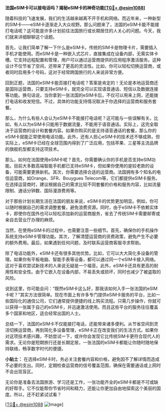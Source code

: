 **法国eSIM卡可以接电话吗？揭秘eSIM卡的神奇功能[[TG💪+ @esim1088](https://t.me/s/esim1088)]**

随着科技的飞速发展，我们的生活越来越离不开手机和网络。而近年来，一种新型的SIM卡——eSIM卡逐渐走入大众视野。那么问题来了，法国的eSIM卡能不能接打电话呢？这可能是许多计划前往法国旅行或长期居住的人关心的问题。今天，我们就来详细聊聊这个话题。

首先，让我们简单了解一下什么是eSIM卡。传统的SIM卡是物理卡片，需要插入手机才能使用。而eSIM卡是一种嵌入式芯片，直接集成在设备内部，无需实体卡槽。它支持远程配置和管理，用户可以通过运营商提供的应用程序激活服务。这种设计不仅节省了空间，还带来了更高的灵活性。比如，你可以轻松切换运营商，或者同时启用多个号码，这对于经常跨国旅行的人来说非常方便。

回到正题，法国的eSIM卡能否接打电话呢？答案是肯定的！无论是本地运营商还是国际运营商，只要支持eSIM卡，就完全可以实现语音通话、短信以及数据连接等功能。换句话说，当你拿到一张法国的eSIM卡后，不仅可以用来上网，还能拨打电话和收发短信。不过，具体的功能支持情况取决于你选择的运营商和服务套餐。

那么，为什么有些人会认为eSIM卡不能接打电话呢？这可能与一些误解有关。比如，有人以为eSIM卡只能用于数据流量，不能用于语音通话。实际上，这完全取决于运营商的设计和套餐内容。如果你购买的是支持语音通话的套餐，那么你的eSIM卡就能正常使用电话功能。此外，还有人担心eSIM卡的技术还不够成熟，但实际上，eSIM卡已经在全球范围内得到了广泛应用，包括苹果、三星等主流品牌的旗舰机型都支持这项技术。

那么，如何在法国使用eSIM卡呢？首先，你需要确认你的手机是否支持eSIM功能。目前大多数高端智能手机都已支持eSIM卡，但如果你使用的是较老款的设备，可能需要更换新机。其次，你需要选择合适的运营商。法国拥有多个知名的电信运营商，如Orange、SFR、Bouygues Telecom等，它们都提供eSIM卡服务。在选择运营商时，建议根据自己的需求比较不同套餐的价格和服务内容，比如流量限制、通话分钟数、国际漫游费用等。

对于那些计划长期生活在法国的朋友来说，eSIM卡的优势更加明显。例如，你可以随时根据自己的需求调整套餐，避免浪费资源。同时，由于eSIM卡不依赖实体卡，即使你在国外也可以轻松添加新的运营商服务，省去了传统SIM卡需要邮寄或亲自去营业厅办理的麻烦。

当然，在使用eSIM卡的过程中，也需要注意一些细节。首先，确保你的手机操作系统支持eSIM卡管理功能。其次，了解清楚运营商的资费政策，避免产生不必要的额外费用。最后，如果遇到任何问题，及时联系运营商客服寻求帮助。

除了电话功能外，eSIM卡还有很多其他优势。比如，它可以大大简化多设备的管理。如果你有平板电脑、智能手表等设备，都可以通过同一个eSIM卡接入网络。这对于喜欢尝试新技术的人来说无疑是一个福音。此外，eSIM卡还具有更高的耐用性和安全性。由于它嵌入在设备内部，不易丢失或损坏，同时也减少了被盗取的风险。

说到这里，你可能会问：“既然eSIM卡这么好，那我该如何入手一张法国的eSIM卡呢？”其实方法很简单。现在市面上有许多专门提供eSIM卡服务的平台，比如一些国际化的通信公司，它们通常提供便捷的线上购买流程。只需几步操作，你就可以获得一张属于自己的eSIM卡，并迅速激活使用。而且这些平台的服务往往覆盖多个国家和地区，适合经常出国的人士。

总结一下，法国的eSIM卡不仅能接打电话，还能带来诸多便利。从节省空间到灵活切换运营商，再到简化多设备管理，eSIM卡正在改变我们的生活方式。如果你对这项技术感兴趣，不妨尝试一下，或许你会发现它比传统SIM卡更符合现代人的需求。无论你是短期旅行还是长期定居，一张法国的eSIM卡都能让你随时随地保持联络，畅享数字时代的便捷。

**小贴士：** 在选择eSIM卡时，务必关注套餐内容和价格，避免因不了解详情而造成不必要的支出。同时，定期检查运营商的信号覆盖范围，确保在需要通话或上网时不会出现盲区。

无论你是准备去法国旅游、学习还是工作，一张功能齐全的eSIM卡都是不可或缺的好帮手。它不仅能帮你节省时间和精力，还能让你更加自由地探索这个美丽的国度。所以，还不赶紧试试看？

[[TG💪+ @esim1088](https://t.me/s/esim1088) ![Image](https://i.postimg.cc/4NQfJmqS/Snipaste-2025-05-13-00-14-12.png)]